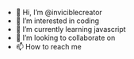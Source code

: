 - 👋 Hi, I’m @inviciblecreator
- 👀 I’m interested in coding 
- 🌱 I’m currently learning javascript
- 💞️ I’m looking to collaborate on 
- 📫 How to reach me 

<!---
inviciblecreator/inviciblecreator is a ✨ special ✨ repository because its `README.md` (this file) appears on your GitHub profile.
You can click the Preview link to take a look at your changes.
--->
